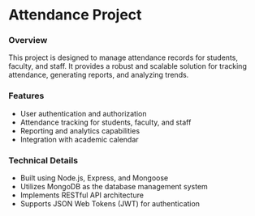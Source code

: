 # Attendance Project

### Overview
This project is designed to manage attendance records for students, faculty, and staff. It provides a robust and scalable solution for tracking attendance, generating reports, and analyzing trends.

### Features
- User authentication and authorization
- Attendance tracking for students, faculty, and staff
- Reporting and analytics capabilities
- Integration with academic calendar


### Technical Details

- Built using Node.js, Express, and Mongoose
- Utilizes MongoDB as the database management system
- Implements RESTful API architecture
- Supports JSON Web Tokens (JWT) for authentication